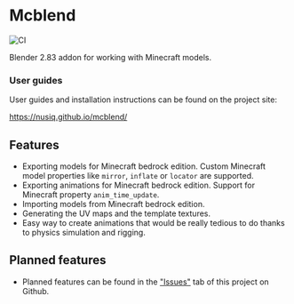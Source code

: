 # Mcblend
![CI](https://github.com/Nusiq/mcblend/workflows/CI/badge.svg)

Blender 2.83 addon for working with Minecraft models.

### User guides
User guides and installation instructions can be found on the project site:

https://nusiq.github.io/mcblend/


## Features
- Exporting models for Minecraft bedrock edition. Custom Minecraft model
  properties like `mirror`, `inflate` or `locator` are supported.
- Exporting animations for Minecraft bedrock edition. Support for Minecraft
  property `anim_time_update`.
- Importing models from Minecraft bedrock edition.
- Generating the UV maps and the template textures.
- Easy way to create animations that would be really tedious to do thanks to
  physics simulation and rigging.
## Planned features
- Planned features can be found in the
["Issues"](https://github.com/Nusiq/Blender-Export-MC-Bedrock-Model/issues)
tab of this project on Github.
